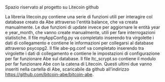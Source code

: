 Spazio riservato al progetto su Litecoin
github

La libreria litecoin.py contiene una serie di funzioni utili per interagire col database creato da Abe attraverso l'entità balance, che va creata manualmente.
Le due funzioni di update invece per aggiornare le entità year e year_month, che vanno create manualmente, utili per fare interrogazioni statistiche.
Il file myAppConfig.py va completato inserendo tra virgolette i dati di collegamento e contiene le informazioni per collegarsi al database attraverso psycopg2.
Il file abe-pg.conf va completato inserendo tra virgolette i dati di collegamento e contiene le impostazioni di configurazione per far funzionare Abe sul database.
Il file ltc_scrypt.so contiene il modulo per far funzionare Abe con la catena di Litecoin.
Questi ultimi due vanno inseriti nella cartella di Abe, scaricabile da github all'indirizzo https://github.com/bitcoin-abe/bitcoin-abe.
